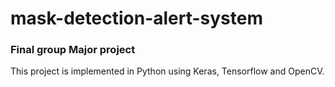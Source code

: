# mask-detection-alert-system

### Final group  Major project 
This project is implemented in Python using Keras, Tensorflow and OpenCV.

